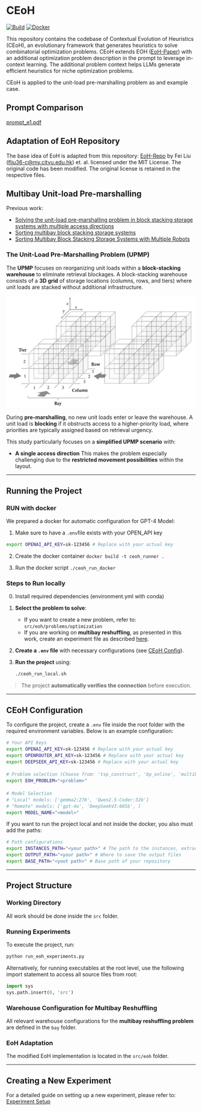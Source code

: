 # CEoH 

[![Build](https://github.com/nico-koltermann/contextual-evolution-of-heuristics/actions/workflows/build.yaml/badge.svg)](https://github.com/nico-koltermann/contextual-evolution-of-heuristics/actions/workflows/build.yaml)
[![Docker](https://github.com/nico-koltermann/contextual-evolution-of-heuristics/actions/workflows/docker.yaml/badge.svg)](https://github.com/nico-koltermann/contextual-evolution-of-heuristics/actions/workflows/docker.yaml)

This repository contains the codebase of Contextual Evolution of Heuristics (CEoH), an evolutionary framework that generates heuristics to solve combinatorial optimization problems.
CEoH extends EOH ([EoH-Paper](https://arxiv.org/abs/2401.02051)) with an additional optimization problem description in the prompt to leverage in-context learning.
The additional problem context helps LLMs generate efficient heuristics for niche optimization problems.

CEoH is applied to the unit-load pre-marshalling problem as and example case.

## Prompt Comparison
[prompt_e1.pdf](https://github.com/user-attachments/files/18796246/prompt_e1.pdf)



## Adaptation of EoH Repository

The base idea of EoH is adapted from this repository: 
[EoH-Repo](https://github.com/FeiLiu36/EoH) by Fei Liu (fliu36-c@my.cityu.edu.hk) et. al. 
licensed under the MIT License. The original code has been modified. 
The original license is retained in the respective files.

## Multibay Unit-load Pre-marshalling

Previous work: 
- [Solving the unit-load pre-marshalling problem in block stacking storage systems with multiple access directions](https://www.sciencedirect.com/science/article/abs/pii/S0377221723006744)
- [Sorting multibay block stacking storage systems](https://doi.org/10.48550/arXiv.2405.04847)
- [Sorting Multibay Block Stacking Storage Systems with Multiple Robots](https://doi.org/10.1007/978-3-031-71993-6_3)


### **The Unit-Load Pre-Marshalling Problem (UPMP)**  

The **UPMP** focuses on reorganizing unit loads within a **block-stacking warehouse** to eliminate retrieval blockages. A block-stacking warehouse consists of a **3D grid** of storage locations (columns, rows, and tiers) where unit loads are stacked without additional infrastructure.

![Bay Layout](docs/images/bay.png)

During **pre-marshalling**, no new unit loads enter or leave the warehouse. A unit load is **blocking** if it obstructs access to a higher-priority load, where priorities are typically assigned based on retrieval urgency.

This study particularly focuses on a **simplified UPMP scenario** with:
- **A single access direction**
This makes the problem especially challenging due to the **restricted movement possibilities** within the layout.

---

## **Running the Project**  

### **RUN with docker**

We prepared a docker for automatic configuration for GPT-4 Model:

1. Make sure to have a ```.env```file exists with your OPEN_API key

```bash
export OPENAI_API_KEY=sk-123456 # Replace with your actual key
```

2. Create the docker container ```docker build -t ceoh_runner .```

3. Run the docker script ```./ceoh_run_docker```

### **Steps to Run locally**  

0. Install required dependencies (environment.yml with conda)

1. **Select the problem to solve**:  
   - If you want to create a new problem, refer to:  
     ```src/eoh/problems/optimization```
   - If you are working on **multibay reshuffling**, as presented in this work, create an experiment file as described [here](./eoh_experiment/README.md).  

2. **Create a `.env` file** with necessary configurations (see [CEoH Config](#ceoh-config)).

3. **Run the project** using:  
   ```bash
   ./ceoh_run_local.sh
   ```

> The project **automatically verifies the connection** before execution.

---

## **CEoH Configuration**  

To configure the project, create a `.env` file inside the root folder with the required environment variables. Below is an example configuration:

```bash
# Your API Keys
export OPENAI_API_KEY=sk-123456 # Replace with your actual key
export OPENROUTER_API_KEY=sk-123456 # Replace with your actual key
export DEEPSEEK_API_KEY=sk-123456 # Replace with your actual key

# Problem selection (Choose from: 'tsp_construct', 'bp_online', 'multibay_reshuffle', 'cap_set')
export EOH_PROBLEM="<problem>"

# Model Selection
# "Local" models: ['gemma2:27b', 'Qwen2.5-Coder:32b']
# "Remote" models: ['gpt-4o', 'DeepSeekV3:685b', ]
export MODEL_NAME="<model>"
```

If you want to run the project local and not inside the docker, you also must add the paths: 

```bash
# Path configurations
export INSTANCES_PATH="<your path>" # The path to the instances, extracted from the ./instances folder
export OUTPUT_PATH="<your path>" # Where to save the output files
export BASE_PATH="<yout path>" # Base path of your repository
```

---

## **Project Structure**  

### **Working Directory**  
All work should be done inside the `src` folder.

### **Running Experiments**  
To execute the project, run:  
```bash
python run_eoh_experiments.py
```
Alternatively, for running executables at the root level, use the following import statement to access all source files from root:

```python
import sys
sys.path.insert(0, 'src')
```

### **Warehouse Configuration for Multibay Reshuffling**  
All relevant warehouse configurations for the **multibay reshuffling problem** are defined in the `bay` folder.

### **EoH Adaptation**  
The modified EoH implementation is located in the `src/eoh` folder.

---

## **Creating a New Experiment**  
For a detailed guide on setting up a new experiment, please refer to:  
[Experiment Setup](./eoh_experiment/README.md)  
